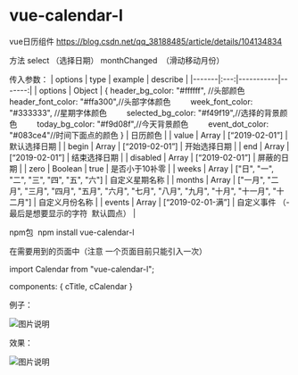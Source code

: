 # vue-calendar-l 
vue日历组件
https://blog.csdn.net/qq_38188485/article/details/104134834

方法
select （选择日期）
monthChanged  （滑动移动月份）

传入参数：
| options  | type |  example | describe   |
|-------|:---:|-----------|-------:|
| options  | Object | { header_bg_color: "#ffffff", //头部颜色
        header_font_color: "#ffa300",//头部字体颜色
        week_font_color: "#333333", //星期字体颜色
        selected_bg_color: "#f49f19",//选择的背景颜色
        today_bg_color: "#f9d08f",//今天背景颜色
        event_dot_color: "#083ce4"//时间下面点的颜色 }  | 日历颜色 |
| value | Array | [“2019-02-01”]  | 默认选择日期   |
| begin | Array | [“2019-02-01”]  | 开始选择日期   |
| end | Array | [“2019-02-01”]  | 结束选择日期   |
| disabled | Array | [“2019-02-01”]  | 屏蔽的日期   |
| zero | Boolean | true  | 是否小于10补零   |
| weeks | Array | ["日", "一", "二", "三", "四", "五", "六"]  | 自定义星期名称  |
| months | Array | ["一月", "二月", "三月", "四月", "五月", "六月", "七月", "八月", "九月", "十月", "十一月", "十二月"]  | 自定义月份名称  |
| events | Array | [“2019-02-01-满”] | 自定义事件 （-最后是想要显示的字符  默认圆点）  |

npm包  npm install vue-calendar-l

在需要用到的页面中（注意 一个页面目前只能引入一次）

import Calendar from "vue-calendar-l";

components: { cTitle, cCalendar }

例子：

![图片说明](https://img-blog.csdnimg.cn/20200202111848163.png)

效果：

![图片说明](https://img-blog.csdnimg.cn/20200201155857217.gif)
